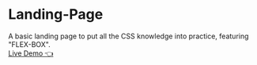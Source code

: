 # Landing-Page
A basic landing page to put all the CSS knowledge into practice, featuring "FLEX-BOX".
<br>
<a href='https://abdlrhman1997.github.io/Landing-Page/' target="_blank">Live Demo 👈</a>

